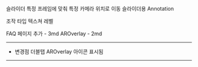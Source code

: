 슬라이더 특정 프레임에 맞춰 특정 카메라 위치로 이동
슬라이더용 Annotation

조작 타입
텍스쳐 레벨

FAQ 페이지 추가 - 3md
AROverlay - 2md


---

- 변경점
더블탭
AROverlay 아이콘 표시됨

---


